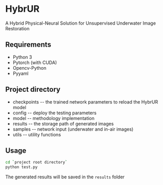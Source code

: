 # HybrUR
A Hybrid Physical-Neural Solution for Unsupervised Underwater Image Restoration


## Requirements
* Python 3
* Pytorch (with CUDA)
* Opencv-Python
* Pyyaml

## Project directory
* checkpoints -- the trained network parameters to reload the HybrUR model
* config -- deploy the testing parameters
* model -- methodology implementation
* results -- the storage path of generated images
* samples -- network input (underwater and in-air images)
* utils -- utility functions

## Usage
```Bash
cd `project root directory`
python test.py 
```
The generated results will be saved in the `results` folder
